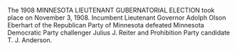 The 1908 MINNESOTA LIEUTENANT GUBERNATORIAL ELECTION took place on November 3, 1908. Incumbent Lieutenant Governor Adolph Olson Eberhart of the Republican Party of Minnesota defeated Minnesota Democratic Party challenger Julius J. Reiter and Prohibition Party candidate T. J. Anderson.
